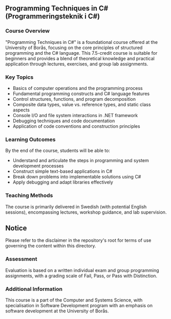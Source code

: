 ## Programming Techniques in C# (Programmeringsteknik i C#)

### Course Overview
"Programming Techniques in C#" is a foundational course offered at the University of Borås, focusing on the core principles of structured programming and the C# language. 
This 7.5-credit course is suitable for beginners and provides a blend of theoretical knowledge and practical application through lectures, exercises, and group lab assignments.

### Key Topics
- Basics of computer operations and the programming process
- Fundamental programming constructs and C# language features
- Control structures, functions, and program decomposition
- Composite data types, value vs. reference types, and static class aspects
- Console I/O and file system interactions in .NET framework
- Debugging techniques and code documentation
- Application of code conventions and construction principles

### Learning Outcomes
By the end of the course, students will be able to:
- Understand and articulate the steps in programming and system development processes
- Construct simple text-based applications in C#
- Break down problems into implementable solutions using C#
- Apply debugging and adapt libraries effectively

### Teaching Methods
The course is primarily delivered in Swedish (with potential English sessions), encompassing lectures, workshop guidance, and lab supervision.

## Notice

Please refer to the disclaimer in the repository's root for terms of use governing the content within this directory.

### Assessment
Evaluation is based on a written individual exam and group programming assignments, with a grading scale of Fail, Pass, or Pass with Distinction.

### Additional Information
This course is a part of the Computer and Systems Science, with specialisation in Software Development program with an emphasis on software development at the University of Borås.
